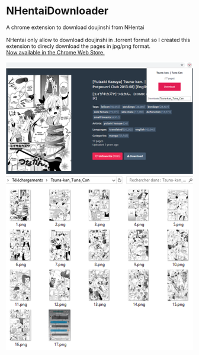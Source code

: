 # NHentaiDownloader
A chrome extension to download doujinshi from NHentai<br/><br/>
NHentai only allow to download doujinshi in .torrent format so I created this extension to direcly download the pages in jpg/png format.<br/>
[Now available in the Chrome Web Store.](https://chrome.google.com/webstore/detail/nhentai-downloader/dcpdhacgmnhbfaebkcagkakpcighmeol)
<br/><br/>
![Overview](Preview/Overview.png)<br/>
![Folder](Preview/Folder.png)

